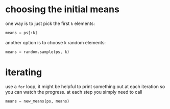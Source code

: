 choosing the initial means
==========================

one way is to just pick the first `k` elements:

```python
means = ps[:k]
```

another option is to choose `k` random elements:

```python
means = random.sample(ps, k)
```

iterating
=========

use a `for` loop, it might be helpful to print something out at each iteration
so you can watch the progress.  at each step you simply need to call

```python
means = new_means(ps, means)
```

